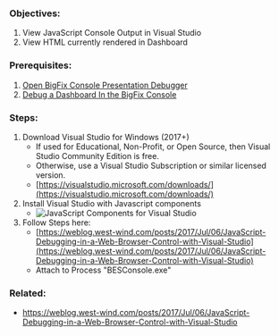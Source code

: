 

### Objectives: 
1. View JavaScript Console Output in Visual Studio
2. View HTML currently rendered in Dashboard

### Prerequisites:

1. [Open BigFix Console Presentation Debugger](https://github.com/jgstew/jgstew.github.io/blob/master/_posts/2018-10-29-Open-BigFix-Console-Presentation-Debugger.md)
1. [Debug a Dashboard In the BigFix Console](https://github.com/jgstew/jgstew.github.io/blob/master/_posts/2018-10-29-Debug-Dashboard-In-BigFix-Console.md)


### Steps:

1. Download Visual Studio for Windows (2017+)
    * If used for Educational, Non-Profit, or Open Source, then Visual Studio Community Edition is free.
    * Otherwise, use a Visual Studio Subscription or similar licensed version.
    * [https://visualstudio.microsoft.com/downloads/](https://visualstudio.microsoft.com/downloads/)
1. Install Visual Studio with Javascript components
    * ![JavaScript Components for Visual Studio](http://jgstew.github.io/images/VisualStudio_JavaScript_2017.png)
1. Follow Steps here:
    * [https://weblog.west-wind.com/posts/2017/Jul/06/JavaScript-Debugging-in-a-Web-Browser-Control-with-Visual-Studio](https://weblog.west-wind.com/posts/2017/Jul/06/JavaScript-Debugging-in-a-Web-Browser-Control-with-Visual-Studio)
    * Attach to Process "BESConsole.exe"

### Related:

- https://weblog.west-wind.com/posts/2017/Jul/06/JavaScript-Debugging-in-a-Web-Browser-Control-with-Visual-Studio
